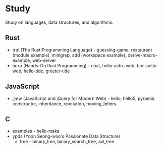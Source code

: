 # Study
Study on languages, data structures, and algorithms.

## Rust
- trpl (The Rust Programming Language) - guessing-game, restaurant (module example), minigrep, add (workspace example), derive-macro-example, web-server
- horp (Hands-On Rust Programming) - chat, hello-actix-web, bmi-actix-web, hello-tide, greeter-tide

## JavaScript
- jjmw (JavaScript and jQuery for Modern Web) - hello, hello5, pyramid, constructor, inheritance, revolution, moving_letters

## C
- examples - hello-make
- ypds (Yoon Seong-woo's Passionate Data Structure) 
    - tree - binary_tree, binary_search_tree, avl_tree
